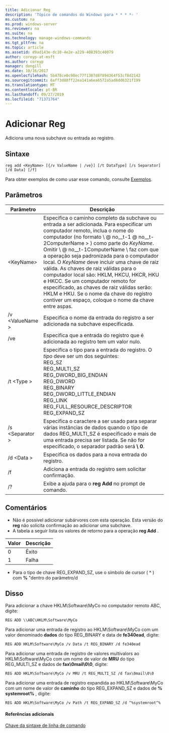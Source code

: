 ```yaml
---
title: Adicionar Reg
description: 'Tópico de comandos do Windows para * * * *- '
ms.custom: na
ms.prod: windows-server
ms.reviewer: na
ms.suite: na
ms.technology: manage-windows-commands
ms.tgt_pltfrm: na
ms.topic: article
ms.assetid: d9ad143e-dc10-4e2e-a229-408393c40079
author: coreyp-at-msft
ms.author: coreyp
manager: dongill
ms.date: 10/16/2017
ms.openlocfilehash: 5b478ce0c98ec77f1387d8f894364f53cf8d2142
ms.sourcegitcommit: 6aff3d88ff22ea141a6ea6572a5ad8dd6321f199
ms.translationtype: MT
ms.contentlocale: pt-BR
ms.lasthandoff: 09/27/2019
ms.locfileid: "71371764"
---
```

# <a name="reg-add"></a>Adicionar Reg


Adiciona uma nova subchave ou entrada ao registro.

## <a name="syntax"></a>Sintaxe

```
reg add <KeyName> [{/v ValueName | /ve}] [/t DataType] [/s Separator] [/d Data] [/f]
```
Para obter exemplos de como usar esse comando, consulte [Exemplos](#BKMK_examples).

## <a name="parameters"></a>Parâmetros

|      Parâmetro      |                                                                                                                                                                                                                                                                   Descrição                                                                                                                                                                                                                                                                   |
|---------------------|-------------------------------------------------------------------------------------------------------------------------------------------------------------------------------------------------------------------------------------------------------------------------------------------------------------------------------------------------------------------------------------------------------------------------------------------------------------------------------------------------------------------------------------------------|
| \<KeyName<em>></em> | Especifica o caminho completo da subchave ou entrada a ser adicionada. Para especificar um computador remoto, inclua o nome do computador (no formato \\ @ no__t-1 @ no__t-2ComputerName > \) como parte do *KeyName*. Omitir \\ @ no__t-1ComputerName \ faz com que a operação seja padronizada para o computador local. O *KeyName* deve incluir uma chave de raiz válida. As chaves de raiz válidas para o computador local são: HKLM, HKCU, HKCR, HKU e HKCC. Se um computador remoto for especificado, as chaves de raiz válidas serão: HKLM e HKU. Se o nome da chave do registro contiver um espaço, coloque o nome da chave entre aspas. |
|   /v \<ValueName >   |                                                                                                                                                                                                                                Especifica o nome da entrada do registro a ser adicionada na subchave especificada.                                                                                                                                                                                                                                 |
|         /ve         |                                                                                                                                                                                                                                Especifica que a entrada do registro que é adicionada ao registro tem um valor nulo.                                                                                                                                                                                                                                |
|     /t \<Type >      |                                                                                                                                          Especifica o tipo para a entrada do registro. O *tipo* deve ser um dos seguintes:</br>REG_SZ</br>REG_MULTI_SZ</br>REG_DWORD_BIG_ENDIAN</br>REG_DWORD</br>REG_BINARY</br>REG_DWORD_LITTLE_ENDIAN</br>REG_LINK</br>REG_FULL_RESOURCE_DESCRIPTOR</br>REG_EXPAND_SZ                                                                                                                                          |
|   /s \<Separator >   |                                                                                                                                                              Especifica o caractere a ser usado para separar várias instâncias de dados quando o tipo de dados REG_MULTI_SZ é especificado e mais de uma entrada precisa ser listada. Se não for especificado, o separador padrão será **\ 0**.                                                                                                                                                              |
|     /d \<Data >      |                                                                                                                                                                                                                                                 Especifica os dados para a nova entrada do registro.                                                                                                                                                                                                                                                  |
|         /f          |                                                                                                                                                                                                                                           Adiciona a entrada do registro sem solicitar confirmação.                                                                                                                                                                                                                                           |
|         /?          |                                                                                                                                                                                                                                              Exibe a ajuda para o **reg Add** no prompt de comando.                                                                                                                                                                                                                                               |

## <a name="remarks"></a>Comentários

-   Não é possível adicionar subárvores com esta operação. Esta versão do **reg** não solicita confirmação ao adicionar uma subchave.
-   A tabela a seguir lista os valores de retorno para a operação **reg Add** .

| Valor | Descrição |
|-------|-------------|
|   0   |   Êxito   |
|   1   |   Falha   |

-   Para o tipo de chave REG_EXPAND_SZ, use o símbolo de cursor ( **^** ) com **%** "dentro do parâmetro/d

## <a name="BKMK_examples"></a>Disso

Para adicionar a chave HKLM\Software\MyCo no computador remoto ABC, digite:
```
REG ADD \\ABC\HKLM\Software\MyCo
```
Para adicionar uma entrada de registro ao HKLM\Software\MyCo com um valor denominado **dados** do tipo REG_BINARY e data de **fe340ead**, digite:
```
REG ADD HKLM\Software\MyCo /v Data /t REG_BINARY /d fe340ead
```
Para adicionar uma entrada de registro de valores multivalors ao HKLM\Software\MyCo com um nome de valor de **MRU** do tipo REG_MULTI_SZ e dados de **fax\0mail\0\0**, digite:
```
REG ADD HKLM\Software\MyCo /v MRU /t REG_MULTI_SZ /d fax\0mail\0\0
```
Para adicionar uma entrada de registro expandida ao HKLM\Software\MyCo com um nome de valor de **caminho** do tipo REG_EXPAND_SZ e dados de **% systemroot%** , digite:
```
REG ADD HKLM\Software\MyCo /v Path /t REG_EXPAND_SZ /d ^%systemroot^%
```

#### <a name="additional-references"></a>Referências adicionais

[Chave da sintaxe de linha de comando](command-line-syntax-key.md)
